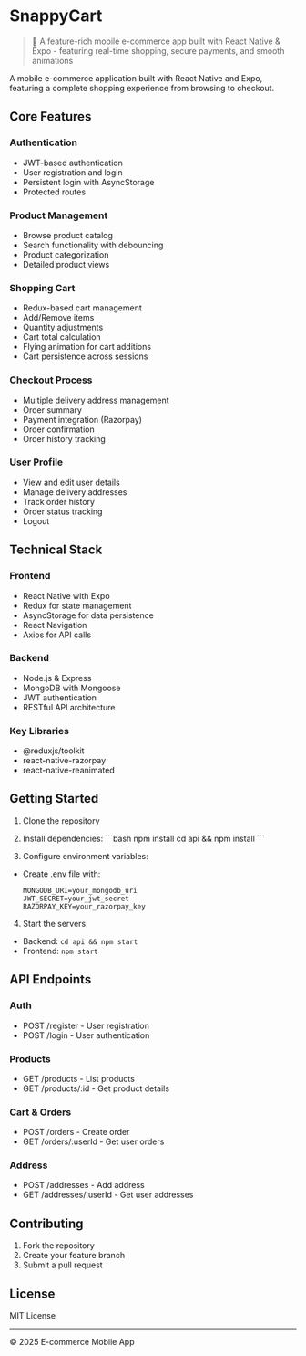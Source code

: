 # SnappyCart

> 📱 A feature-rich mobile e-commerce app built with React Native & Expo - featuring real-time shopping, secure payments, and smooth animations

A mobile e-commerce application built with React Native and Expo, featuring a complete shopping experience from browsing to checkout.

## Core Features

### Authentication

- JWT-based authentication
- User registration and login
- Persistent login with AsyncStorage
- Protected routes

### Product Management

- Browse product catalog
- Search functionality with debouncing
- Product categorization
- Detailed product views

### Shopping Cart

- Redux-based cart management
- Add/Remove items
- Quantity adjustments
- Cart total calculation
- Flying animation for cart additions
- Cart persistence across sessions

### Checkout Process

- Multiple delivery address management
- Order summary
- Payment integration (Razorpay)
- Order confirmation
- Order history tracking

### User Profile

- View and edit user details
- Manage delivery addresses
- Track order history
- Order status tracking
- Logout

## Technical Stack

### Frontend

- React Native with Expo
- Redux for state management
- AsyncStorage for data persistence
- React Navigation
- Axios for API calls

### Backend

- Node.js & Express
- MongoDB with Mongoose
- JWT authentication
- RESTful API architecture

### Key Libraries

- @reduxjs/toolkit
- react-native-razorpay
- react-native-reanimated

## Getting Started

1. Clone the repository
2. Install dependencies:
   \`\`\`bash
   npm install
   cd api && npm install
   \`\`\`

3. Configure environment variables:

- Create .env file with:
  ```
  MONGODB_URI=your_mongodb_uri
  JWT_SECRET=your_jwt_secret
  RAZORPAY_KEY=your_razorpay_key
  ```

4. Start the servers:

- Backend: `cd api && npm start`
- Frontend: `npm start`

## API Endpoints

### Auth

- POST /register - User registration
- POST /login - User authentication

### Products

- GET /products - List products
- GET /products/:id - Get product details

### Cart & Orders

- POST /orders - Create order
- GET /orders/:userId - Get user orders

### Address

- POST /addresses - Add address
- GET /addresses/:userId - Get user addresses

## Contributing

1. Fork the repository
2. Create your feature branch
3. Submit a pull request

## License

MIT License

---

© 2025 E-commerce Mobile App
